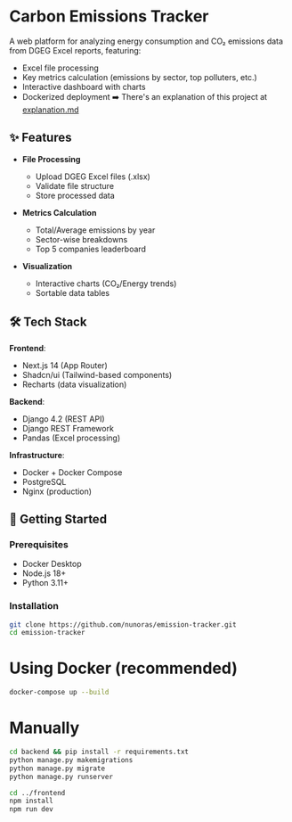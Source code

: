 # Carbon Emissions Tracker
A web platform for analyzing energy consumption and CO₂ emissions data from DGEG Excel reports, featuring:
- Excel file processing
- Key metrics calculation (emissions by sector, top polluters, etc.)
- Interactive dashboard with charts
- Dockerized deployment
➡️ There's an explanation of this project at [explanation.md](explanation.md)

## ✨ Features

- **File Processing**
  - Upload DGEG Excel files (.xlsx)
  - Validate file structure
  - Store processed data

- **Metrics Calculation**
  - Total/Average emissions by year
  - Sector-wise breakdowns
  - Top 5 companies leaderboard

- **Visualization**
  - Interactive charts (CO₂/Energy trends)
  - Sortable data tables

## 🛠️ Tech Stack

**Frontend**:
- Next.js 14 (App Router)
- Shadcn/ui (Tailwind-based components)
- Recharts (data visualization)

**Backend**:
- Django 4.2 (REST API)
- Django REST Framework
- Pandas (Excel processing)

**Infrastructure**:
- Docker + Docker Compose
- PostgreSQL
- Nginx (production)

## 🚀 Getting Started

### Prerequisites
- Docker Desktop
- Node.js 18+
- Python 3.11+

### Installation
```bash
git clone https://github.com/nunoras/emission-tracker.git
cd emission-tracker
```

# Using Docker (recommended)
```bash
docker-compose up --build
```

# Manually
```bash
cd backend && pip install -r requirements.txt
python manage.py makemigrations
python manage.py migrate
python manage.py runserver

cd ../frontend
npm install
npm run dev
```
